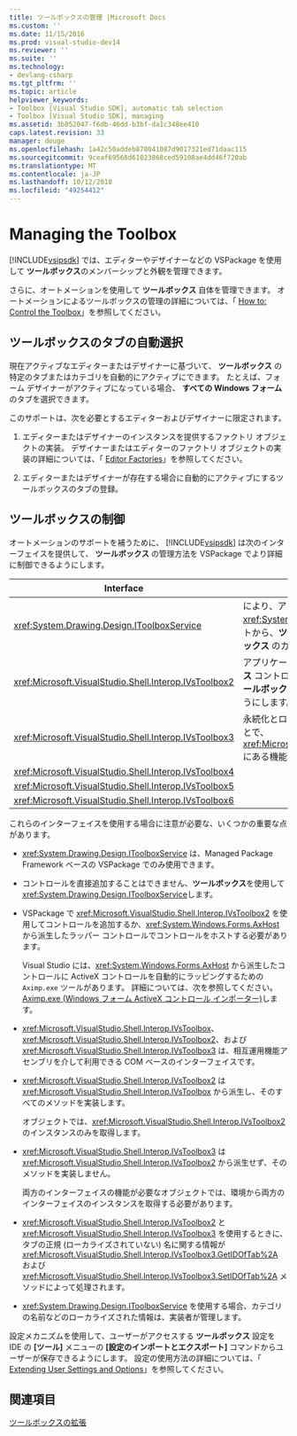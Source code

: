 ```yaml
---
title: ツールボックスの管理 |Microsoft Docs
ms.custom: ''
ms.date: 11/15/2016
ms.prod: visual-studio-dev14
ms.reviewer: ''
ms.suite: ''
ms.technology:
- devlang-csharp
ms.tgt_pltfrm: ''
ms.topic: article
helpviewer_keywords:
- Toolbox [Visual Studio SDK], automatic tab selection
- Toolbox [Visual Studio SDK], managing
ms.assetid: 3b052047-f6db-46dd-b3bf-da1c348ee410
caps.latest.revision: 33
manager: douge
ms.openlocfilehash: 1a42c50addeb878041087d9017321ed71daac115
ms.sourcegitcommit: 9ceaf69568d61023868ced59108ae4dd46f720ab
ms.translationtype: MT
ms.contentlocale: ja-JP
ms.lasthandoff: 10/12/2018
ms.locfileid: "49254412"
---
```

# <a name="managing-the-toolbox"></a>Managing the Toolbox
[!INCLUDE[vsipsdk](../includes/vsipsdk-md.md)] では、エディターやデザイナーなどの VSPackage を使用して **ツールボックス**のメンバーシップと外観を管理できます。  
  
 さらに、オートメーションを使用して **ツールボックス** 自体を管理できます。 オートメーションによるツールボックスの管理の詳細については、「 [How to: Control the Toolbox](http://msdn.microsoft.com/library/c9d8a18a-d2bc-43d4-a803-601bfc6a6599)」を参照してください。  
  
## <a name="automatic-toolbox-tab-selection"></a>ツールボックスのタブの自動選択  
 現在アクティブなエディターまたはデザイナーに基づいて、 **ツールボックス** の特定のタブまたはカテゴリを自動的にアクティブにできます。 たとえば、フォーム デザイナーがアクティブになっている場合、 **すべての Windows フォーム** のタブを選択できます。  
  
 このサポートは、次を必要とするエディターおよびデザイナーに限定されます。  
  
1.  エディターまたはデザイナーのインスタンスを提供するファクトリ オブジェクトの実装。 デザイナーまたはエディターのファクトリ オブジェクトの実装の詳細については、「 [Editor Factories](../extensibility/editor-factories.md)」を参照してください。  
  
2.  エディターまたはデザイナーが存在する場合に自動的にアクティブにするツールボックスのタブの登録。  
  
## <a name="controlling-the-toolbox"></a>ツールボックスの制御  
 オートメーションのサポートを補うために、 [!INCLUDE[vsipsdk](../includes/vsipsdk-md.md)] は次のインターフェイスを提供して、 **ツールボックス** の管理方法を VSPackage でより詳細に制御できるようにします。  
  
|Interface|説明|  
|---------------|-----------------|  
|<xref:System.Drawing.Design.IToolboxService>|により、アプリケーションの管理、追加、および削除を<xref:System.Drawing.Design.ToolboxItem>オブジェクトから、**ツールボックス**します。 外観および **ツールボックス** のカテゴリも構成できるようにします。|  
|<xref:Microsoft.VisualStudio.Shell.Interop.IVsToolbox2>|アプリケーションでアクティブベースの **ツールボックス** コントロールを管理、追加、および削除したり、 **ツールボックス** のカテゴリと外観を構成したりできるようにします。|  
|<xref:Microsoft.VisualStudio.Shell.Interop.IVsToolbox3>|永続化とローカリゼーションを完全にサポートすることで、<xref:Microsoft.VisualStudio.Shell.Interop.IVsToolbox2> にある機能を拡張します。|  
|<xref:Microsoft.VisualStudio.Shell.Interop.IVsToolbox4>||  
|<xref:Microsoft.VisualStudio.Shell.Interop.IVsToolbox5>||  
|<xref:Microsoft.VisualStudio.Shell.Interop.IVsToolbox6>||  
  
 これらのインターフェイスを使用する場合に注意が必要な、いくつかの重要な点があります。  
  
-   <xref:System.Drawing.Design.IToolboxService> は、Managed Package Framework ベースの VSPackage でのみ使用できます。  
  
-   コントロールを直接追加することはできません、**ツールボックス**を使用して<xref:System.Drawing.Design.IToolboxService>します。  
  
-   VSPackage で <xref:Microsoft.VisualStudio.Shell.Interop.IVsToolbox2> を使用してコントロールを追加するか、<xref:System.Windows.Forms.AxHost> から派生したラッパー コントロールでコントロールをホストする必要があります。  
  
     Visual Studio には、<xref:System.Windows.Forms.AxHost> から派生したコントロールに ActiveX コントロールを自動的にラッピングするための `Aximp.exe` ツールがあります。 詳細については、次を参照してください。 [Aximp.exe (Windows フォーム ActiveX コントロール インポーター)](http://msdn.microsoft.com/library/482c0d83-7144-4497-b626-87d2351b78d0)します。  
  
-   <xref:Microsoft.VisualStudio.Shell.Interop.IVsToolbox>、<xref:Microsoft.VisualStudio.Shell.Interop.IVsToolbox2>、および <xref:Microsoft.VisualStudio.Shell.Interop.IVsToolbox3> は、相互運用機能アセンブリを介して利用できる COM ベースのインターフェイスです。  
  
-   <xref:Microsoft.VisualStudio.Shell.Interop.IVsToolbox2> は <xref:Microsoft.VisualStudio.Shell.Interop.IVsToolbox> から派生し、そのすべてのメソッドを実装します。  
  
     オブジェクトでは、<xref:Microsoft.VisualStudio.Shell.Interop.IVsToolbox2> のインスタンスのみを取得します。  
  
-   <xref:Microsoft.VisualStudio.Shell.Interop.IVsToolbox3> は <xref:Microsoft.VisualStudio.Shell.Interop.IVsToolbox2> から派生せず、そのメソッドを実装しません。  
  
     両方のインターフェイスの機能が必要なオブジェクトでは、環境から両方のインターフェイスのインスタンスを取得する必要があります。  
  
-   <xref:Microsoft.VisualStudio.Shell.Interop.IVsToolbox2> と <xref:Microsoft.VisualStudio.Shell.Interop.IVsToolbox3> を使用するときに、タブの正規 (ローカライズされていない) 名に関する情報が <xref:Microsoft.VisualStudio.Shell.Interop.IVsToolbox3.GetIDOfTab%2A> および <xref:Microsoft.VisualStudio.Shell.Interop.IVsToolbox3.SetIDOfTab%2A> メソッドによって処理されます。  
  
-   <xref:System.Drawing.Design.IToolboxService> を使用する場合、カテゴリの名前などのローカライズされた情報は、実装者が管理します。  
  
 設定メカニズムを使用して、ユーザーがアクセスする **ツールボックス** 設定を IDE の **[ツール]** メニューの **[設定のインポートとエクスポート]** コマンドからユーザーが保存できるようにします。 設定の使用方法の詳細については、「 [Extending User Settings and Options](../extensibility/extending-user-settings-and-options.md)」を参照してください。  
  
## <a name="see-also"></a>関連項目  
 [ツールボックスの拡張](../misc/extending-the-toolbox.md)